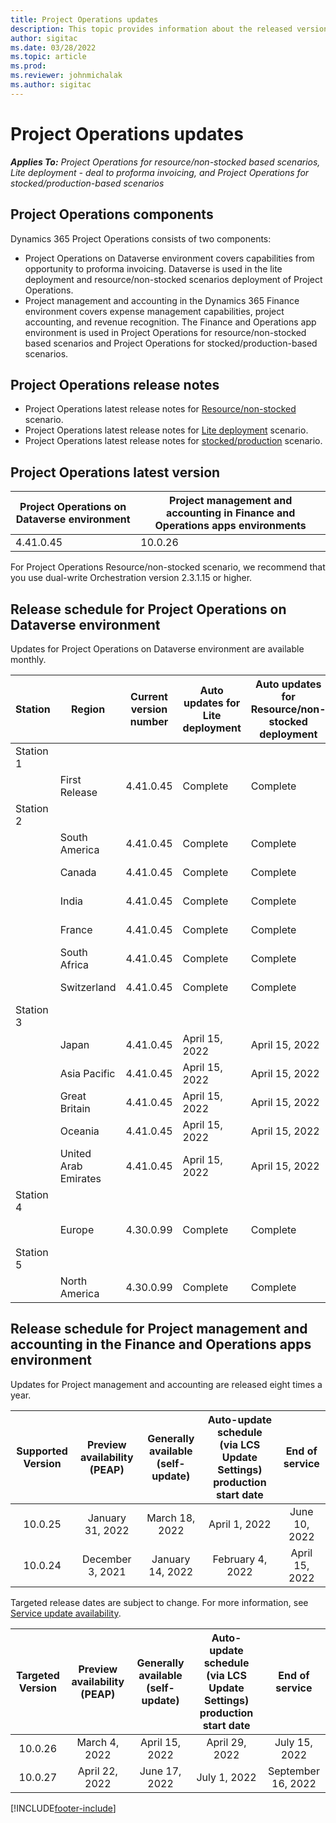 ```yaml
---
title: Project Operations updates
description: This topic provides information about the released versions of Dynamics 365 Project Operations.
author: sigitac
ms.date: 03/28/2022
ms.topic: article
ms.prod:
ms.reviewer: johnmichalak
ms.author: sigitac
---
```


# Project Operations updates

_**Applies To:** Project Operations for resource/non-stocked based scenarios, Lite deployment - deal to proforma invoicing, and Project Operations for stocked/production-based scenarios_



## Project Operations components

Dynamics 365 Project Operations consists of two components:

- Project Operations on Dataverse environment covers capabilities from opportunity to proforma invoicing. Dataverse is used in the lite deployment and resource/non-stocked scenarios deployment of Project Operations.
- Project management and accounting in the Dynamics 365 Finance environment covers expense management capabilities, project accounting, and revenue recognition. The Finance and Operations app environment is used in Project Operations for resource/non-stocked based scenarios and Project Operations for stocked/production-based scenarios.

## Project Operations release notes
- Project Operations latest release notes for [Resource/non-stocked](whats-new-apr-2022-resource-based.md) scenario.
- Project Operations latest release notes for [Lite deployment](../pro/whats-new/whats-new-apr-2022-lite.md) scenario.
- Project Operations latest release notes for [stocked/production](../prod-pma/whats-new/whats-new-oct-2021-stocked.md) scenario.

## Project Operations latest version

| Project Operations on Dataverse environment | Project management and accounting in Finance and Operations apps environments | 
| --- | --- |
| 4.41.0.45 | 10.0.26 |

For Project Operations Resource/non-stocked scenario, we recommend that you use dual-write Orchestration version 2.3.1.15 or higher.

## Release schedule for Project Operations on Dataverse environment

Updates for Project Operations on Dataverse environment are available monthly. 

| Station | Region | Current version number | Auto updates for Lite deployment | Auto updates for Resource/non-stocked deployment | Next version number | Next version generally available |
|-----------|-----------------------|-----------------|--------------------|---------------------|---------------------|---------------------|
| Station 1 |   &nbsp;              |    &nbsp;       | &nbsp;             |      &nbsp;         |      &nbsp;         |      &nbsp;         |
|   &nbsp;  | First Release         |  4.41.0.45      | Complete           | Complete            | TBD                 | April 29, 2022      |
| Station 2 |   &nbsp;              |    &nbsp;       | &nbsp;             |      &nbsp;         |      &nbsp;         |      &nbsp;         |
|   &nbsp;  | South America         |  4.41.0.45      | Complete           | Complete            | TBD                 | April 29, 2022      |
|   &nbsp;  | Canada                |  4.41.0.45      | Complete           | Complete            | TBD                 | April 29, 2022      |
|   &nbsp;  | India                 |  4.41.0.45      | Complete           | Complete            | TBD                 | April 29, 2022      |
|   &nbsp;  | France                |  4.41.0.45      | Complete           | Complete            | TBD                 | April 29, 2022      |
|   &nbsp;  | South Africa          |  4.41.0.45      | Complete           | Complete            | TBD                 | April 29, 2022      |
|   &nbsp;  | Switzerland           |  4.41.0.45      | Complete           | Complete            | TBD                 | April 29, 2022      |
| Station 3 |      &nbsp;           |     &nbsp;      |     &nbsp;         |      &nbsp;         |      &nbsp;         |      &nbsp;         |
|   &nbsp;  | Japan                 |  4.41.0.45      | April 15, 2022     | April 15, 2022      | TBD                 | May 06, 2022        |
|   &nbsp;  | Asia Pacific          |  4.41.0.45      | April 15, 2022     | April 15, 2022      | TBD                 | May 06, 2022        |
|   &nbsp;  | Great Britain         |  4.41.0.45      | April 15, 2022     | April 15, 2022      | TBD                 | May 06, 2022        |
|   &nbsp;  | Oceania               |  4.41.0.45      | April 15, 2022     | April 15, 2022      | TBD                 | May 06, 2022        |
|   &nbsp;  | United Arab Emirates  |  4.41.0.45      | April 15, 2022     | April 15, 2022      | TBD                 | May 06, 2022        |
| Station 4 |     &nbsp;            |     &nbsp;      |     &nbsp;         |      &nbsp;         |      &nbsp;         |      &nbsp;         |
|   &nbsp;  | Europe                |  4.30.0.99      | Complete           | Complete            | 4.41.0.45           | April 15, 2022      |
| Station 5 |     &nbsp;            |     &nbsp;      |     &nbsp;         |      &nbsp;         |      &nbsp;         |      &nbsp;         |
|   &nbsp;  | North America         |  4.30.0.99      | Complete           | Complete            | 4.41.0.45           | April 22, 2022      |

## Release schedule for Project management and accounting in the Finance and Operations apps environment

Updates for Project management and accounting are released eight times a year.

|Supported Version| Preview availability (PEAP) | Generally available (self-update) | Auto-update schedule (via LCS Update Settings) production start date |   End of service   |
|:---------------:|:---------------------------:|:---------------------------------:|:--------------------------------------------------------------------:|:------------------:|
|     10.0.25     |      January 31, 2022       |        March 18, 2022             |                          April 1, 2022                               | June 10, 2022      |
|     10.0.24     |      December 3, 2021       |        January 14, 2022           |                          February 4, 2022                            | April 15, 2022     |


Targeted release dates are subject to change. For more information, see [Service update availability](/dynamics365/fin-ops-core/fin-ops/get-started/public-preview-releases?toc=%2fdynamics365%2ffinance%2ftoc.json).

|Targeted Version | Preview availability (PEAP) | Generally available (self-update) | Auto-update schedule (via LCS Update Settings) production start date |   End of service   |
|:---------------:|:---------------------------:|:---------------------------------:|:--------------------------------------------------------------------:|:------------------:|
|     10.0.26     |      March 4, 2022          |        April 15, 2022             |                          April 29, 2022                              | July 15, 2022      |
|     10.0.27     |      April 22, 2022         |        June 17, 2022              |                          July 1, 2022                                | September 16, 2022 |

[!INCLUDE[footer-include](../includes/footer-banner.md)]
